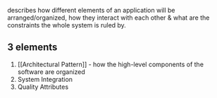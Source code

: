 describes how different elements of an application will be arranged/organized, how they interact with each other & what are the constraints the whole system is ruled by.

## 3 elements
1. [[Architectural Pattern]] - how the high-level components of the software are organized
2. System Integration
3. Quality Attributes